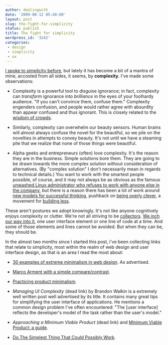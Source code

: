```yaml
---
author: dealingwith
date: '2009-08-12 05:48:00'
layout: post
slug: the-fight-for-simplicity
status: publish
title: The fight for simplicity
wordpress_id: '3242'
categories:
 - design
 - simplicity
 - ux
---
```


[I spoke to simplicity before]({{site.baseurl}}/2009/05/26/there-will-be-a-rise-of-new-creative-leaders-in-the-world-fueled-by-rich-humanity/), but lately it has become a bit of a mantra
of mine, accosted from all sides, it seems, by **complexity**. I've made some
observations:

  * Complexity is a powerful tool to disguise ignorance; in fact, complexity
can _transform_ ignorance into _brilliance_ in the eyes of your foolhardy
audience. "If you can't convince them, confuse them." Complexity engenders
confusion, and people would rather agree with absurdity than appear confused
and thus ignorant. This is closely related to the [wisdom of crowds][2].

  * Similarly, complexity can overwhelm our beauty sensors. Human brains will
almost always confuse the novel for the beautiful, so we pile on the novelties
in attempts to convey beauty. It's not until we have a steaming pile that we
realize that none of those things were beautiful.

  * Alpha geeks and entrepreneurs (often) love complexity. It's the reason
they are in the business. Simple solutions bore them. They are going to be
drawn towards the more complex solution without consideration of alternatives.
(By "complex solution" I don't necessarily mean in regards to technical
details.) You want to work with the smartest people possible, of course, and
it may not always be as obvious as the famous [unwashed Linux administrator
who refuses to work with anyone else in the company][3], but there is a reason
there has been a lot of work around [new models for successful thinking][4],
pushback on [being overly clever][5], a movement for [building less][6].

These aren't postures we adopt knowingly. It's not like anyone cognitively
enjoys complexity or clutter. We're not all striving to be [collectors][7].
[We inch our way into it][8], one user interface element or one line of code
at a time. And some of those elements and lines cannot be avoided. But when
they can be, they should be.


In the almost two months since I started this post, i've been collecting links
that relate to simplicity, most within the realm of web design and user
interface design, as that is an area I read the most about:

  * [30 examples of extreme minimalism in web design][9]. As advertised.

  * [Marco Arment with a simple compare/contrast][10].

  * [Practicing product minimalism][12].

  * _Managing UI Complexity_ (dead link) by Brandon Walkin is a extremely well written post well advertised by its title. It contains many great tips for simplifying the user interface of applications. He mentions a common design problem I've often encountered: "The [user interface] reflects the developer's model of the task rather than the user's model."

  * _Approaching a Minimum Viable Product_ (dead link) and [Minimum Viable Product: a guide][15].

  * [Do The Simplest Thing That Could Possibly Work][16].

   [2]: http://en.wikipedia.org/wiki/The_Wisdom_of_Crowds

   [3]: http://www.youtube.com/watch?v=geZoES9KQ-Q (Correct. At last.)

   [4]: http://www.danpink.com/archives/category/whole-new-mind

   [5]: http://coderific.com/blog/post/564

   [6]: http://gettingreal.37signals.com/ch02_Build_Less.php

   [7]: http://vimeo.com/603058

   [8]: http://en.wikipedia.org/wiki/Boiling_frog (The story is thought tohave originated with the work of German physiologist Friedrich Goltz, whodemonstrated that a frog will indeed remain in slowly heated water, but only if its brain is removed)

   [9]: http://singlefunction.com/30-examples-of-extreme-minimalism-in-web-design/

   [10]: http://www.marco.org/143114030

   [12]: http://garry.posterous.com/practicing-product-minimalism

   [15]: http://startuplessonslearned.blogspot.com/2009/08/minimum-viable-product-guide.html

   [16]: http://www.c2.com/cgi/wiki?DoTheSimplestThingThatCouldPossiblyWork

